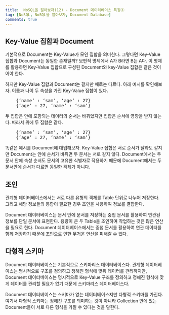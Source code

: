 ```yaml
---
title:  NoSQL을 알아보자(12) - Document 데이터베이스 특징③
tag: [NoSQL, NoSQL을 알아보자, Document Database]
comments: true
---
```

## Key-Value 집합과 Document

기본적으로 Document는 Key-Value가 모인 집합을 의미한다. 그렇다면 Key-Value 집합과 Document는 동일한 존재일까? 보편적 명제에서 A가 B라면 B는 A다. 이 명제를 활용하면 Key-Value 집합으로 구성된 Document와 key-Value 집합은 같은 것이어야 한다.

하지만 Key-Value 집합과 Document는 같지만 때로는 다르다. 아래 예시를 확인해보자. 이름과 나이 두 속성을 가진 Key-Value 집합이 있다.

<pre>
    {‘name’ : ‘sam’, ‘age’ : 27}
    {‘age’ : 27, ‘name’ : ‘sam’}
</pre>

두 집합은 안에 포함되는 데이터의 순서는 바뀌었지만 집합은 순서에 영향을 받지 않는다. 따라서 위에 두 집합은 같다.

<pre>
    {‘name’ : ‘sam’, ‘age’ : 27}
    {‘age’ : 27, ‘name’ : ‘sam’}
</pre>

똑같은 예시를 Document에 대입해보자. Key-Value 집합은 서로 순서가 달라도 같지만 Document는 안에 순서가 바뀌면 두 문서는 서로 같지 않다. Document에서는 두 문서 안에 속성 순서도 문서의 고유한 식별자로 작용하기 때문에 Document에서는 두 문서안에 순서가 다르면 동일한 객체가 아니다.


## 조인

관계형 데이터베이스에서는 서로 다른 유형의 객체를 Table 단위로 나누어 저장한다. 그리고 해당 정보들의 통합이 필요한 경우 조인을 사용하여 정보를 결합한다.

Document 데이터베이스는 문서 안에 문서를 저장하는 중첩 문서를 활용하여 연관된 정보를 단일 문서에 표현한다. 용량이 큰 두 Table을 조인하여 작업하는 것은 많은 연산을 필요로 한다. Document 데이터베이스에서는 중첩 문서를 활용하여 연관 데이터를 함께 저장하기 때문에 조인으로 인한 무거운 연산을 피해갈 수 있다.


## 다형적 스키마

Document 데이터베이스는 기본적으로 스키마리스 데이터베이스다. 관계형 데이터베이스는 명시적으로 구조를 정의하고 정해진 형식에 맞춰 데이터를 관리하지만, Document 데이터베이스는 명시적으로 Key-Value 구조를 정의하고 정해진 형식에 맞게 데이터를 관리할 필요가 없기 때문에 스키마리스 데이터베이스다.

Document 데이터베이스는 스키마가 없는 데이터베이스지만 다형적 스키마를 가진다. 여기서 다형적 스키마는 정해진 구조를 의미하는 것이 아니라 Collection 안에 있는 Document들이 서로 다른 형식을 가질 수 있다는 것을 말한다.
